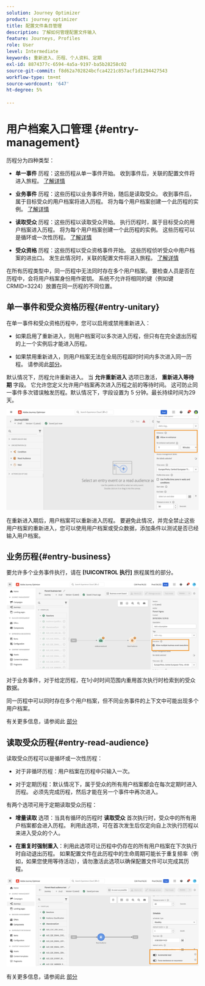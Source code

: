 ```yaml
---
solution: Journey Optimizer
product: journey optimizer
title: 配置文件条目管理
description: 了解如何管理配置文件输入
feature: Journeys, Profiles
role: User
level: Intermediate
keywords: 重新进入、历程、个人资料、定期
exl-id: 8874377c-6594-4a5a-9197-ba5b28258c02
source-git-commit: f8d62a702824bcfca4221c857acf1d1294427543
workflow-type: tm+mt
source-wordcount: '647'
ht-degree: 5%

---
```



# 用户档案入口管理 {#entry-management}

历程分为四种类型：

* **单一事件** 历程：这些历程从单一事件开始。 收到事件后，关联的配置文件将进入旅程。 [了解详情](#entry-unitary)

* **业务事件** 历程：这些历程以业务事件开始，随后是读取受众。 收到事件后，属于目标受众的用户档案将进入历程。 将为每个用户档案创建一个此历程的实例。 [了解详情](#entry-business)

* **读取受众** 历程：这些历程以读取受众开始。 执行历程时，属于目标受众的用户档案进入历程。 将为每个用户档案创建一个此历程的实例。 这些历程可以是循环或一次性历程。 [了解详情](#entry-read-audience)

* **受众资格** 历程：这些历程以受众资格事件开始。 这些历程侦听受众中用户档案的进出口。 发生此情况时，关联的配置文件将进入旅程。 [了解详情](#entry-unitary)

在所有历程类型中，同一历程中无法同时存在多个用户档案。 要检查人员是否在历程中，会将用户档案身份用作密钥。 系统不允许将相同的键（例如键CRMID=3224）放置在同一历程的不同位置。

## 单一事件和受众资格历程{#entry-unitary}

在单一事件和受众资格历程中，您可以启用或禁用重新进入：

* 如果启用了重新进入，则用户档案可以多次进入历程，但只有在完全退出历程的上一个实例后才能进入历程。

* 如果禁用重新进入，则用户档案无法在全局历程超时时间内多次进入同一历程。 请参阅此[部分](../building-journeys/journey-gs.md#global_timeout)。

默认情况下，历程允许重新进入。 当 **允许重新进入** 选项已激活， **重新进入等待期** 字段。 它允许您定义允许用户档案再次进入历程之前的等待时间。 这可防止同一事件多次错误触发历程。默认情况下，字段设置为 5 分钟。最长持续时间为29天。

<!--
When a journey ends, its status is **[!UICONTROL Closed]**. New individuals can no longer enter the journey. Persons already in the journey automatically exit the journey. [Learn more](journey-gs.md#entrance)
-->

![](assets/journey-re-entrance.png)

在重新进入期后，用户档案可以重新进入历程。 要避免此情况，并完全禁止这些用户档案的重新进入，您可以使用用户档案或受众数据，添加条件以测试是否已经输入用户档案。

<!--
Due to the 30-day journey timeout, when journey re-entrance is not allowed, we cannot make sure the re-entrance blocking will work more than 30 days. Indeed, as we remove all information about persons who entered the journey 30 days after they enter, we cannot know the person entered previously, more than 30 days ago. -->

## 业务历程{#entry-business}

<!--
Business events follow re-entrance rules in the same way as for unitary events. If a journey allows re-entrance, the next business event will be processed.
-->

要允许多个业务事件执行，请在 **[!UICONTROL 执行]** 旅程属性的部分。

![](assets/business-entry.png)

对于业务事件，对于给定历程，在1小时时间范围内重用首次执行时检索到的受众数据。

同一历程中可以同时存在多个用户档案，但不同业务事件的上下文中可能出现多个用户档案。

有关更多信息，请参阅此 [部分](../event/about-creating-business.md)

## 读取受众历程{#entry-read-audience}

读取受众历程可以是循环或一次性历程：

* 对于非循环历程：用户档案在历程中只输入一次。

* 对于定期历程：默认情况下，属于受众的所有用户档案都会在每次定期时进入历程。 必须先完成历程，然后才能在另一个事件中再次进入。

有两个选项可用于定期读取受众历程：

* **增量读取** 选项：当具有循环的历程时 **读取受众** 首次执行时，受众中的所有用户档案都会进入历程。 利用此选项，可在首次发生后仅定向自上次执行历程以来进入受众的个人。

* **在重复时强制重入**：利用此选项可让历程中仍存在的所有用户档案在下次执行时自动退出历程。 如果配置文件在此历程中的生命周期可能长于重复频率（例如，如果您使用等待活动），请勿激活此选项以确保配置文件可以完成其历程。

![](assets/read-audience-options.png)

有关更多信息，请参阅此 [部分](../building-journeys/read-audience.md#configuring-segment-trigger-activity)

<!--
After 30 days, a Read audience journey switches to the **Finished** status. This behavior is set for 30 days only (i.e. journey timeout default value) as all information about profiles who entered the journey is removed 30 days after they entered. Persons still in the journey automatically are impacted. They exit the journey after the 30 day timeout. 
-->
